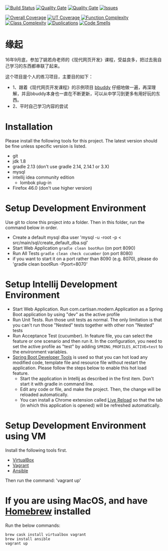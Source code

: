 [![Build Status](https://travis-ci.org/ZhangColin/modern.svg?branch=master)](https://travis-ci.org/ZhangColin/modern) [![Quality Gate](https://sonarqube.com/api/badges/gate?key=Cartisan:modern)](https://sonarqube.com/dashboard?id=Cartisan%3Amodern) [![Quality Gate](https://sonarqube.com/api/badges/gate?key=nerdsodde:bbuddy)](https://sonarqube.com/dashboard?id=nerdsodde%3Abbuddy) [![Issues](https://img.shields.io/sonar/http/sonarqube.com/Cartisan:modern/violations.svg)](https://sonarqube.com/component_issues/index?id=Cartisan%3Amodern#resolved=false)

[![Overall Coverage](https://img.shields.io/sonar/http/sonarqube.com/Cartisan:modern/overall_coverage.svg)](https://sonarqube.com/component_measures/domain/Coverage?id=Cartisan%3Amodern) [![UT Coverage](https://img.shields.io/sonar/http/sonarqube.com/Cartisan:modern/coverage.svg)](https://sonarqube.com/component_measures/domain/Coverage?id=Cartisan%3Amodern) [![Function Complexity](https://img.shields.io/sonar/http/sonarqube.com/Cartisan:modern/function_complexity.svg)](https://sonarqube.com/component_measures/domain/Complexity?id=Cartisan%3Amodern) [![Class Complexity](https://img.shields.io/sonar/http/sonarqube.com/Cartisan:modern/class_complexity.svg)](https://sonarqube.com/component_measures/domain/Complexity?id=Cartisan%3Amodern) [![Duplications](https://img.shields.io/sonar/http/sonarqube.com/Cartisan:modern/duplicated_blocks.svg)](https://sonarqube.com/component_measures/domain/Duplications?id=Cartisan%3Amodern) [![Code Smells](https://img.shields.io/sonar/http/sonarqube.com/Cartisan:modern/code_smells.svg)](https://sonarqube.com/component_measures/domain/Maintainability?id=Cartisan%3Amodern)


# 缘起
16年9月底，参加了姚若舟老师的《现代网页开发》课程，受益良多，把过去我自己学习的东西都串联了起来。

这个项目是个人的练习项目，主要目的如下：
* 1、跟着《现代网页开发课程》的示例项目 [bbuddy](https://github.com/nerds-odd-e/bbuddy) 仔细地做一遍，再深理解，并且bbuddy本身也一直在不断更新，可以从中学习到更多有用好玩的东西。
* 2、平时自己学习内容的尝试

# Installation
Please install the following tools for this project. The latest version should be fine unless specific version is listed.
* git
* jdk 1.8
* gradle 2.13 (don't use gradle 2.14, 2.14.1 or 3.X)
* mysql
* intellij idea community edition
    * lombok plug-in
* Firefox 46.0 (don't use higher version)

# Setup Development Environment
Use git to clone this project into a folder. Then in this folder, run the command below in order.

* Create a default mysql dba user 'mysql -u -root -p < src/main/sql/create_default_dba.sql'
* Start Web Application `gradle clean bootRun` (on port 8090)
* Run All Tests `gradle clean check cucumber` (on port 8080)
* if you want to start it on a port rather than 8090 (e.g. 8070), please do 'gradle clean bootRun -Pport=8070'

# Setup Intellij Development Environment
* Start Web Application. Run com.cartisan.modern.Application as a Spring Boot application by using "dev" as the active profile
* Run Unit Tests. Run those unit tests as normal. The only limitation is that you can't run those "Nested" tests together with other non "Nested" tests
* Run Acceptance Test (cucumber). In feature file, you can select the feature or one scenario and then run it. In the configuration, you need to set the active profile as "test" by adding `SPRING_PROFILES_ACTIVE=test` to the environment variables.
* [Spring Boot Developer Tools](http://docs.spring.io/spring-boot/docs/current/reference/html/using-boot-devtools.html) is used so that you can hot load any modified code, template file and resource file without restart the application. Please follow the steps below to enable this hot load feature.
    * Start the application in Intellij as described in the first item. Don't start it with gradle in command line.
    * Edit any code or file, and make the project. Then, the change will be reloaded automatically.
    * You can install a Chrome extension called [Live Reload](https://chrome.goole.com/webstore/detail/livereload/jnihajbhpnppcggbcgedagnkighmdlei?hl=en) so that the tab (in which this application is opened) will be refreshed automatically.

# Setup Development Environment using VM
Install the following tools first.

* [VirtualBox](https://www.virtualbox.org/)
* [Vagrant](https://www.vagrantup.com/)
* [Ansible](https://www.ansible.com/)

Then run the command: 'vagrant up'

# If you are using MacOS, and have [Homebrew](http://brew.sh) installed
Run the below commands:

    brew cask install virtualbox vagrant
    brew install ansible
    vagrant up